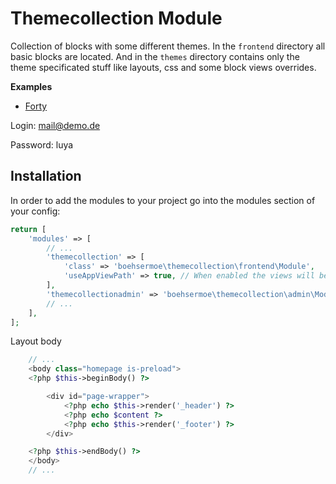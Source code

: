# Themecollection Module
 
Collection of blocks with some different themes. In the `frontend` directory all basic blocks are located. And in the `themes` directory contains only the theme specificated stuff like layouts, css and some block views overrides.

**Examples**

+ [Forty](http://forty.bennetklarhoelter.de/)

Login: mail@demo.de

Password: luya

## Installation

In order to add the modules to your project go into the modules section of your config:

```php
return [
    'modules' => [
        // ...
        'themecollection' => [
            'class' => 'boehsermoe\themecollection\frontend\Module',
            'useAppViewPath' => true, // When enabled the views will be looked up in the @app/views folder, otherwise the views shipped with the module will be used.
        ],
        'themecollectionadmin' => 'boehsermoe\themecollection\admin\Module',
        // ...
    ],
];
```

Layout body
```php
    // ...
    <body class="homepage is-preload">
    <?php $this->beginBody() ?>

        <div id="page-wrapper">
            <?php echo $this->render('_header') ?>
            <?php echo $content ?>
            <?php echo $this->render('_footer') ?>
        </div>

    <?php $this->endBody() ?>
    </body>
    // ...
```
